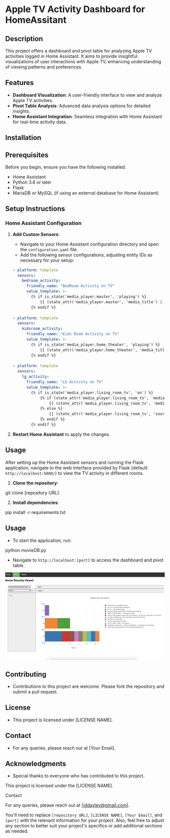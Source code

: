 # Apple TV Activity Dashboard for HomeAssitant

## Description
This project offers a dashboard and pivot table for analyzing Apple TV activities logged in Home Assistant. It aims to provide insightful visualizations of user interactions with Apple TV, enhancing understanding of viewing patterns and preferences. 

## Features
- **Dashboard Visualization**: A user-friendly interface to view and analyze Apple TV activities.
- **Pivot Table Analysis**: Advanced data analysis options for detailed insights.
- **Home Assistant Integration**: Seamless integration with Home Assistant for real-time activity data.

## Installation
## Prerequisites

Before you begin, ensure you have the following installed:
- Home Assistant
- Python 3.6 or later
- Flask
- MariaDB or MySQL (if using an external database for Home Assistant)

## Setup Instructions

### Home Assistant Configuration

1. **Add Custom Sensors**:
   - Navigate to your Home Assistant configuration directory and open the `configuration.yaml` file.
   - Add the following sensor configurations, adjusting entity IDs as necessary for your setup:

    ```yaml
    - platform: template
      sensors:
        bedroom_activity:
          friendly_name: "BedRoom Activity on TV"
          value_template: >-
            {% if is_state('media_player.master', 'playing') %}
                {{ (state_attr('media_player.master', 'media_title') | regex_replace(find='[^\\w]', replace=' ')) }}
            {% endif %}
    
    - platform: template
      sensors:
        kidsroom_activity:
          friendly_name: "Kids Room Activity on TV"
          value_template: >-
            {% if is_state('media_player.home_theater', 'playing') %}
                {{ (state_attr('media_player.home_theater', 'media_title') | regex_replace(find='[^\\w]', replace=' ')) }}
            {% endif %}
    
    - platform: template
      sensors:
        lg_activity:
          friendly_name: "LG Activity on TV"
          value_template: >-
            {% if is_state('media_player.living_room_tv', 'on') %}
                {% if (state_attr('media_player.living_room_tv', 'media_title') | regex_replace(find='[^\\w]', replace=' ')) != 'None' %}
                    {{ (state_attr('media_player.living_room_tv', 'media_title') | regex_replace(find='[^\\w]', replace=' ')) }}
                {% else %}
                    {{ (state_attr('media_player.living_room_tv', 'source') | regex_replace(find='[^\\w]', replace=' ')) }}
                {% endif %}
            {% endif %}
    ```

2. **Restart Home Assistant** to apply the changes.

## Usage

After setting up the Home Assistant sensors and running the Flask application, navigate to the web interface provided by Flask (default: `http://localhost:5000/`) to view the TV activity in different rooms.
1. **Clone the repository**:

git clone [repository URL]

2. **Install dependencies**:

pip install -r requirements.txt

## Usage
- To start the application, run:

 python movieDB.py

- Navigate to `http://localhost:[port]` to access the dashboard and pivot table.

<img src="Screenshot.png"></img>
## Contributing
- Contributions to this project are welcome. Please fork the repository and submit a pull request.

## License
- This project is licensed under [LICENSE NAME].

## Contact
- For any queries, please reach out at [Your Email].

## Acknowledgments
- Special thanks to everyone who has contributed to this project.


This project is licensed under the [LICENSE NAME].

Contact

For any queries, please reach out at [jddayley@gmail.com].


You'll need to replace `[repository URL]`, `[LICENSE NAME]`, `[Your Email]`, and `[port]` with the relevant information for your project. Also, feel free to adjust any section to better suit your project's specifics or add additional sections as needed.
